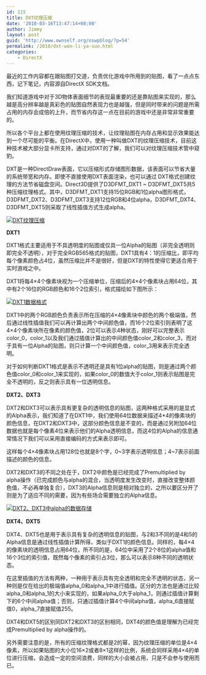 ```yaml
---
id: 115
title: DXT纹理压缩
date: '2010-03-16T13:47:14+08:00'
author: Jimmy
layout: post
guid: 'http://www.ownself.org/oswpblog/?p=54'
permalink: /2010/dxt-wen-li-ya-suo.html
categories:
    - DirectX
---
```


最近的工作内容都在跟贴图打交道，负责优化游戏中所用到的贴图，看了一点点东西，记下笔记，内容源自DirectX SDK文档。

我们知道游戏中对于3D物体表面细节的表现最重要的还是靠贴图来实现的，那么越是高分辨率越是真彩色的贴图自然表现力也是越强，但是同时带来的问题是所需占用的内存会成倍的上升，而节省内存这一点在目前的游戏中还是非常非常重要的。

所以各个平台上都在使用纹理压缩的技术，让纹理贴图在内存占用和显示效果能达到一个尽可能的平衡。在DirectX中，使用一种叫做DXT的纹理压缩技术，目前这种技术被大部分显卡所支持，通过对DXT的了解，我们可以对纹理压缩技术管中窥豹。

DXT是一种DirectDraw表面，它以压缩形式存储图形数据，该表面可以节省大量的系统带宽和内存。即使不直接使用DXT表面渲染，也可以通过 DXT格式创建纹理的方法节省磁盘空间。Direct3D提供了D3DFMT\_DXT1 ~ D3DFMT\_DXT5共5种压缩纹理格式。其中，D3DFMT\_DXT1支持15位RGB和1位alpha图形格式，D3DFMT\_DXT2、D3DFMT\_DXT3支持12位RGB和4位alpha，D3DFMT\_DXT4、D3DFMT\_DXT5则采取了线性插值方式生成alpha。

[![DXT纹理压缩](/wp-content/uploads/2010/03/DXTformat_thumb.jpg "DXT纹理压缩")](/wp-content/uploads/2010/03/DXTformat.jpg)

**DXT1**

DXT1格式主要适用于不具透明度的贴图或仅具一位Alpha的贴图（非完全透明则即完全不透明），对于完全RGB565格式的贴图，DXT1具有4：1的压缩比，即平均每个像素颜色占4位，虽然压缩比并不是很好，但是DXT的特性使得它更适合用于实时游戏之中。

DXT1将每4×4个像素块视为一个压缩单位，压缩后的4×4个像素块占用64位，其中有2个16位的RGB颜色和16个2位索引，格式描绘如下图所示：

[![DXT1数据格式](/wp-content/uploads/2010/03/DXT1format_thumb.jpg "DXT1数据格式")](/wp-content/uploads/2010/03/DXT1format.jpg)

DXT1中的两个RGB颜色负责表示所在压缩的4×4像素块中颜色的两个极端值，然后通过线性插值我们可以再计算出两个中间颜色值，而16个2位索引则表明了这4×4个像素块所在像素的颜色值，2位可以表示4种状态，刚好可以完整表示color\_0，color\_1以及我们通过插值计算出的中间颜色值color\_2和color\_3，而对于具有一位Alpha的贴图，则只计算一个中间颜色值，color\_3用来表示完全透明。

对于如何判断DXT1格式是表示不透明还是具有1位alpha的贴图，则是通过两个颜色值color\_0和color\_1来实现的，如果color\_0的数值大于color\_1则表示贴图是完全不透明的，反之则表示具有一位透明信息。

**DXT2、DXT3**

DXT2和DXT3可以表示具有更复杂的透明信息的贴图，这两种格式采用的是显式的Alpha表示，我们知道了在DXT1中，我们使用64位数据来描述4\*4的像素块的颜色信息，在DXT2和DXT3中，这部分颜色信息是不变的，而是通过另附加64位数据也就是每个像素4位来表示他们的Alpha透明信息，而这4位的Alpha的信息通常情况下我们可以采用直接编码的方式来表示即可。

这样每个4×4像素块占用128位也就是8个字，0~3字表示透明信息；4~7表示前面描述的颜色的信息。

DXT2和DXT3的不同之处在于，DXT2中颜色是已经完成了Premultiplied by alpha操作（已完成颜色与alpha的混合，当透明度发生改变时，直接改变整体颜色值，不必再单独复合），DXT3的Alpha信息则是相对独立的，之所以要区分开了则是为了适应不同的需要，因为有些场合需要独立的Alpha信息。

[![DXT2、DXT3中alpha的数据存储](/wp-content/uploads/2010/03/DXT2alpha_thumb.jpg "DXT2、DXT3中alpha的数据存储")](/wp-content/uploads/2010/03/DXT2alpha.jpg)

**DXT4、DXT5**

DXT4、DXT5也是用于表示具有复杂的透明信息的贴图，与2和3不同的是4和5的Alpha信息是通过线性插值计算所得，类似于DXT1的颜色信息。同样的，每4×4的像素块的透明信息占用64位，所不同的是，64位中采用了2个8位的alpha值和16个3位的索引值，既然每个像素的索引占3位，那么可以表示8种不同的透明状态。

在这里插值的方法有两种，一种用于表示具有完全透明和完全不透明的状态，另一种则是仅在给出的极端值alpha\_0和alpha\_1中进行插值。区分的方法也是通过比较alpha\_0和alpha\_1的大小来实现的，如果alpha\_0大于alpha\_1，则通过插值计算剩下的6个中间alpha值；否则，只通过插值计算4个中间alpha值，alpha\_6直接赋值0，alpha\_7直接赋值255。

DXT4和DXT5的区别同DXT2和DXT3的区别相同，DXT4的颜色值是理解为已经完成Premultiplied by alpha操作的。

另外需要注意的是，所有的压缩纹理格式都是2的幂，因为纹理压缩的单位是4×4像素，所以如果贴图的大小位16×2或者8×1这样的比例，系统会同样采用4×4的单位进行压缩，会造成一定的空间浪费，同样的大小会被占用，只是不会参与使用而已。